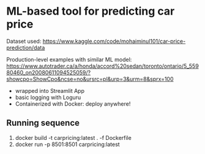 # ML-based tool for predicting car price
Dataset used: https://www.kaggle.com/code/mohaiminul101/car-price-prediction/data

Production-level examples with similar ML model: 
https://www.autotrader.ca/a/honda/accord%20sedan/toronto/ontario/5_55980460_on20080611094525059/?showcpo=ShowCpo&ncse=no&ursrc=pl&urp=3&urm=8&sprx=100 

- wrapped into Streamlit App
- basic logging with Loguru
- Containerized with Docker: deploy anywhere!

## Running sequence

1. docker build -t carpricing:latest . -f Dockerfile
2. docker run -p 8501:8501 carpricing:latest

